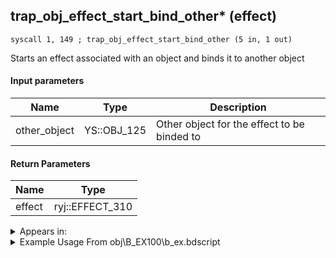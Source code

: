 ## trap_obj_effect_start_bind_other* (effect)

`syscall 1, 149 ; trap_obj_effect_start_bind_other (5 in, 1 out)`

Starts an effect associated with an object and binds it to another object

#### Input parameters
| Name | Type | Description
|------|------|------------
| other_object   | YS::OBJ_125   | Other object for the effect to be binded to


#### Return Parameters
| Name | Type
|------|-----
| effect   | ryj::EFFECT_310   


<details>
	<summary>Appears in:</summary>
| filename | Entity (obj)
|----------|-------------
| obj\B_EX100\b_ex.bdscript       | ((B) Twilight Thorn)          
| obj\B_EX130\b_ex.bdscript       | ((B) Xaldin)          
| obj\B_EX130_LV99\b_ex.bdscript       | ((B99) Xaldin (Limit Cut))          
| obj\B_EX140\b_ex.bdscript       | ((B) Xigbar)          
| obj\B_EX140_LV99\b_ex.bdscript       | ((B99) Xigbar (Limit Cut))          
| obj\B_EX150\b_ex.bdscript       | ((B) Luxord (WORKS! can’t be killed, or paused))          
| obj\B_EX150_LV99\b_ex.bdscript       | ((B99) Luxord (Limit Cut))          
| obj\B_EX170\b_ex.bdscript       | ((B) Xemnas)          
| obj\B_EX170_LV99\b_ex.bdscript       | ((B99) Xemnas (Limit Cut Memory’s Contortion))          
| obj\B_EX220\b_ex.bdscript       | ((F) Saix’s claymore (Usable))          
| obj\B_EX220_LV99\b_ex.bdscript       | ((F) Saix’s claymore limit cut (Usable))          
| obj\B_EX390\b_ex.bdscript       | ((B) Hooded Roxas)          
| obj\B_EX420\b_ex.bdscript       | ((B) Lingering Will)          
| obj\F_CA010\f_ca.bdscript       | ((F) ??? - Something from Black Pearl? (CA))          
| obj\F_TR150\f_tr.bdscript       | ((F) ??? (TR))          
| obj\M_EX620\m_ex.bdscript       | ((M) Fortuneteller)          
| obj\M_EX650\m_ex.bdscript       | ((M) Cannon Gun)          
| obj\M_EX650_HB\m_ex.bdscript       | ((M) Camo Cannon)          
| obj\M_EX650_TR\m_ex.bdscript       | ((M) Cannon Gun (TR))          
| obj\M_EX670\m_ex.bdscript       | ((M) Living Bone)          
| obj\M_EX720\m_ex.bdscript       | ((M) Shaman)          
| obj\M_EX720_HB\m_ex.bdscript       | ((M) Necromancer)          
| obj\M_EX740\m_ex.bdscript       | ((M) Crescendo)          
| obj\M_EX760\m_ex.bdscript       | ((M) Armored Knight)          
| obj\M_EX760_NM\m_ex.bdscript       | ((M) Armored Knight (NM))          
| obj\M_EX760_NM_RAW\m_ex.bdscript       | ()          
| obj\M_EX760_RAW\m_ex.bdscript       | ((M) Armored Knight (RAW) (1000 battle))          
| obj\M_EX850\m_ex.bdscript       | ((M) Berserker weapon (Useable))          
| obj\M_EX890\m_ex.bdscript       | ((M) Dragoon)          
| obj\M_EX920\m_ex.bdscript       | ((M) Sniper)          
| obj\M_EX950\m_ex.bdscript       | ((M) Gambler)          
| obj\N_BB050_BTL\n_bb.bdscript       | ((N) Cogsworth (BTL) (BB))          
| obj\N_BB080_BTL\n_bb.bdscript       | ((N) Wardrobe maid (BTL) (BB))          
| obj\N_CM000_BTL\n_cm.bdscript       | ((N) Marluxia (BTL) (CM))          
| obj\N_CM040_BTL\n_cm.bdscript       | ((N) Vexen (BTL) (CM))          
| obj\N_HB630\n_hb.bdscript       | ((N) Sephiroth (HB))          
| obj\P_EX020\p_ex.bdscript       | ((P) Donald)          
| obj\P_EX020_NM\p_ex.bdscript       | ((P) Donald (NM))          
| obj\P_EX020_TR\p_ex.bdscript       | ((P) Donald (TR))          
| obj\P_EX020_XM\p_ex.bdscript       | ((P) Donald (XM))          
| obj\P_EX100_KH1F\limi.bdscript       | ((P) Sora (Limit))          
| obj\P_EX100_NM_KH1F\limi.bdscript       | ((P) Sora (NM) (Limit))          
| obj\P_EX100_TR_KH1F\limi.bdscript       | ((P) Sora (TR) (Limit))          
| obj\P_EX100_WI_KH1F\limi.bdscript       | ((P) Sora (WI) (Limit))          
| obj\P_EX100_XM_KH1F\limi.bdscript       | ((P) Sora (XM) (Limit))          
| obj\P_EX200\mick.bdscript       | ((P) Micky (hood))          
| obj\P_EX220\mick.bdscript       | ((P) Mickey)          
| obj\P_EX330\p_ex.bdscript       | ((P) Peter Pan)          
| obj\P_LK000\p_lk.bdscript       | ((P) Simba)          
| obj\P_LK020\p_lk.bdscript       | ((P) Donald (LK))          
| obj\P_WI020\p_ex.bdscript       | ((P) Donald (WI))          

</details>

<details>
	<summary>Example Usage From obj\B_EX100\b_ex.bdscript</summary>
```
L15416:
 popToSp 0
 gosub 4, L1075
 memcpyToSp 16, 16
 pushFromPSp 16
 pushImm 9
 syscall 1, 211 ; trap_obj_pattern_enable (2 in, 0 out)
 pushFromFSp 0
 pushImm 9
 syscall 1, 211 ; trap_obj_pattern_enable (2 in, 0 out)
 pushImmf 8
 syscall 0, 32 ; func_screen_whitein (1 in, 0 out)
 pushFromPWp W976
 pushImm 18
 gosub 4, L1075
 memcpyToSp 16, 16
 pushFromPSp 16
 pushImm 1
 pushImm 0
 syscall 1, 149 ; trap_obj_effect_start_bind_other (5 in, 1 out)
 popToSp 4
 pushImmf 180
 gosub 4, L1474
 pushImmf 180
 syscall 0, 31 ; func_screen_whiteout (1 in, 0 out)
 pushImmf 180
 gosub 4, L1474
 pushFromFSp 4
 syscall 0, 44 ; trap_effect_loop_end (1 in, 0 out)
 pushImmf 90
 gosub 4, L1474
 pushImmf 90
 syscall 0, 32 ; func_screen_whitein (1 in, 0 out)
 gosub 4, L1075
 memcpyToSp 16, 16
 pushFromPSp 16
 pushImm 9
 syscall 1, 212 ; trap_obj_pattern_disable (2 in, 0 out)
 pushFromFSp 0
 pushImm 9
 syscall 1, 212 ; trap_obj_pattern_disable (2 in, 0 out)
 pushFromPWp W976
 gosub 4, L15517
 ret
```
</details>


